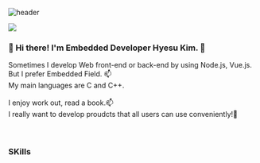 ![header](https://capsule-render.vercel.app/api?type=soft&color=auto&height=300&section=header&text=WELCOME&fontSize=90&desc=Hyesu's%20github%20profile&descAlignY=68&descAlign=64)

<img src="https://img.shields.io/badge/C Language-A8B9CC?style=flat-square&logo=C&labelColor=white&logoColor=white"/>
<h3>👋 Hi there! I'm Embedded Developer Hyesu Kim. 💞️</h3>
Sometimes I develop Web front-end or back-end by using Node.js, Vue.js.<br/>
But I prefer Embedded Field. 📫<br/>
My main languages are C and C++.<br/>
<br/>
I enjoy work out, read a book.📫<br/>
I really want to develop proudcts that all users can use conveniently!🌱<br/>
<br/>
<br/>
<h3>SKills</h3>

<!---
h2222y/h2222y is a ✨ special ✨ repository because its `README.md` (this file) appears on your GitHub profile.
You can click the Preview link to take a look at your changes.
--->

